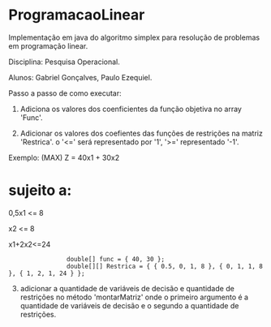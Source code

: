 # ProgramacaoLinear
Implementação em java do algoritmo simplex para resolução de problemas em programação linear.

Disciplina: Pesquisa Operacional.

Alunos: Gabriel Gonçalves, Paulo Ezequiel.

Passo a passo de como executar:
1) Adiciona os valores dos coenficientes da função objetiva no array 'Func'.

2) Adicionar os valores dos coefientes das funções de restrições na matriz 'Restrica'.
    o '<=' será representado por '1', '>=' representado '-1'.
    
Exemplo:
(MAX) Z = 40x1 + 30x2 
# sujeito a:
0,5x1 <= 8

x2 <= 8

x1+2x2<=24          


                    double[] func = { 40, 30 };
                    double[][] Restrica = { { 0.5, 0, 1, 8 }, { 0, 1, 1, 8 }, { 1, 2, 1, 24 } };
		
3) adicionar a quantidade de variáveis de decisão e quantidade de restrições no método 'montarMatriz' onde o 
   primeiro argumento é a quantidade de variáveis de decisão e o segundo a quantidade de restrições.
                                               



